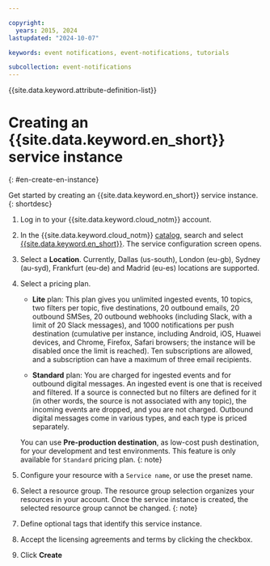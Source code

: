 ```yaml
---

copyright:
  years: 2015, 2024
lastupdated: "2024-10-07"

keywords: event notifications, event-notifications, tutorials

subcollection: event-notifications
---
```


{{site.data.keyword.attribute-definition-list}}

# Creating an {{site.data.keyword.en_short}} service instance
{: #en-create-en-instance}

Get started by creating an {{site.data.keyword.en_short}} service instance.
{: shortdesc}

1. Log in to your {{site.data.keyword.cloud_notm}} account.
1. In the {{site.data.keyword.cloud_notm}} [catalog](/catalog#services), search and select [{{site.data.keyword.en_short}}](/catalog/services/event-notifications). The service configuration screen opens.
1. Select a **Location**. Currently, Dallas (us-south), London (eu-gb), Sydney (au-syd), Frankfurt (eu-de) and Madrid (eu-es) locations are supported.
1. Select a pricing plan. 
   * **Lite** plan: This plan gives you unlimited ingested events, 10 topics, two filters per topic, five destinations, 20 outbound emails, 20 outbound SMSes, 20 outbound webhooks (including Slack, with a limit of 20 Slack messages), and 1000 notifications per push destination (cumulative per instance, including Android, iOS, Huawei devices, and Chrome, Firefox, Safari browsers; the instance will be disabled once the limit is reached). Ten subscriptions are allowed, and a subscription can have a maximum of three email recipients.
   
   * **Standard** plan: You are charged for ingested events and for outbound digital messages. An ingested event is one that is received and filtered. If a source is connected but no filters are defined for it (in other words, the source is not associated with any topic), the incoming events are dropped, and you are not charged. Outbound digital messages come in various types, and each type is priced separately.

   You can use **Pre-production destination**, as low-cost push destination, for your development and test environments. This feature is only available for `Standard` pricing plan.
   {: note}

1. Configure your resource with a `Service name`, or use the preset name.
1. Select a resource group. The resource group selection organizes your resources in your account. 
   Once the service instance is created, the selected resource group cannot be changed.
   {: note}

1. Define optional tags that identify this service instance.
1. Accept the licensing agreements and terms by clicking the checkbox.
1. Click **Create**
